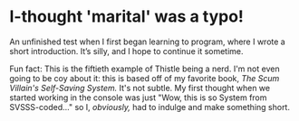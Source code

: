 # I-thought 'marital' was a typo!

An unfinished test when I first began learning to program, where I wrote a short introduction. It’s silly, and I hope to continue it sometime.

Fun fact: This is the fiftieth example of Thistle being a nerd. I'm not even going to be coy about it: this is based off of my favorite book, *The Scum Villain's Self-Saving System.* It's not subtle. My first thought when we started working in the console was just "Wow, this is so System from SVSSS-coded..." so I, _obviously,_ had to indulge and make something short.
